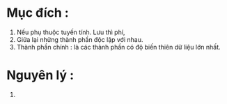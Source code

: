 <script type="text/javascript"  src="http://cdn.mathjax.org/mathjax/latest/MathJax.js?config=TeX-AMS-MML_HTMLorMML">  
</script>
# Mục đích :
1. Nếu phụ thuộc tuyến tính. Lưu thì phí,
2. Giữa lại những thành phần độc lập với nhau.
3. Thành phần chính : là các thành phần có độ biến thiên dữ liệu lớn nhất.
# Nguyên lý :
1. 
<!--stackedit_data:
eyJoaXN0b3J5IjpbOTQyNDI4NzQsLTE1NTQyMDEwOTRdfQ==
-->